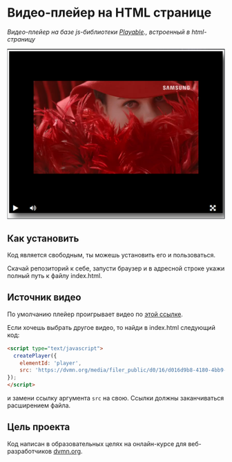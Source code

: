# Видео-плейер на HTML странице

*Видео-плейер на базе js-библиотеки  [Playable](https://wix.github.io/playable/)., встроенный в html-страницу*

![скриншот сайта](screenshot.png)

## Как установить

Код является свободным, ты можешь установить его и пользоваться. 

Cкачай репозиторий к себе, запусти браузер и в адресной строке укажи полный путь к файлу index.html.

## Источник видео

По умолчанию плейер проигрывает видео по [этой ссылке](https://dvmn.org/media/filer_public/78/db/78db3456-3fd3-4504-9ed9-d2d1fd843c0b/highest_peak.mp4).

Если хочешь выбрать другое видео, то найди в index.html следующий код:

```html
<script type="text/javascript">
  createPlayer({
    elementId: 'player',
    src: 'https://dvmn.org/media/filer_public/d0/16/d016d9b8-4180-4bb9-ad83-0241f61627b8/samsung_demo_-_alive_in_color.mp4'
});
</script>
```
и замени ссылку аргумента `src` на свою. Ссылки должны заканчиваться расширением файла.

## Цель проекта

Код написан в образовательных целях на онлайн-курсе для веб-разработчиков [dvmn.org](https://dvmn.org/).